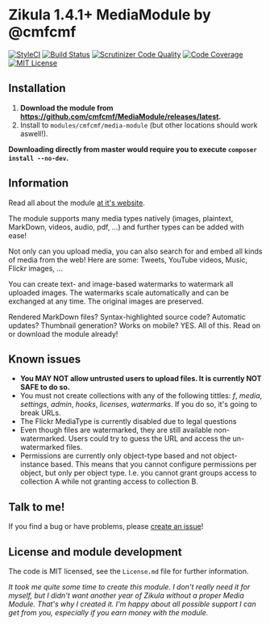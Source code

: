 Zikula 1.4.1+ MediaModule by @cmfcmf
====================================

[![StyleCI](https://styleci.io/repos/43518681/shield)](https://styleci.io/repos/43518681) 
[![Build Status](https://travis-ci.org/cmfcmf/MediaModule.svg?branch=master)](https://travis-ci.org/cmfcmf/MediaModule) 
[![Scrutinizer Code Quality](https://scrutinizer-ci.com/g/cmfcmf/MediaModule/badges/quality-score.png?b=master)](https://scrutinizer-ci.com/g/cmfcmf/MediaModule/?branch=master)
[![Code Coverage](https://scrutinizer-ci.com/g/cmfcmf/MediaModule/badges/coverage.png?b=master)](https://scrutinizer-ci.com/g/cmfcmf/MediaModule/?branch=master)
[![MIT License](https://img.shields.io/github/license/cmfcmf/MediaModule.svg)]()

## Installation 
1. **Download the module from https://github.com/cmfcmf/MediaModule/releases/latest.**
2. Install to `modules/cmfcmf/media-module` (but other locations should work aswell!).

**Downloading directly from master would require you to execute `composer install --no-dev`.**

## Information
Read all about the module [at it's website](http://cmfcmf.github.io/MediaModule).

The module supports many media types natively (images, plaintext, MarkDown, videos, audio, pdf, …)
and further types can be added with ease! 

Not only can you upload media, you can also search for and embed all kinds of media from the web!
Here are some: Tweets, YouTube videos, Music, Flickr images, …

You can create text- and image-based watermarks to watermark all uploaded images.
The watermarks scale automatically and can be exchanged at any time. 
The original images are preserved. 

Rendered MarkDown files? Syntax-highlighted source code? Automatic updates?
Thumbnail generation? Works on mobile? YES. All of this. Read on or download the module already! 


## Known issues
- **You MAY NOT allow untrusted users to upload files. It is currently NOT SAFE to do so.**
- You must not create collections with any of the following tittles: *f*, *media*, *settings*, *admin*, *hooks*, *licenses*, *watermarks*. If you do so, it's going to break URLs.
- The Flickr MediaType is currently disabled due to legal questions
- Even though files are watermarked, they are still available non-watermarked. Users could try to guess
  the URL and access the un-watermarked files.
- Permissions are currently only object-type based and not object-instance based. This means that you
  cannot configure permissions per object, but only per object type. I.e. you cannot grant groups
  access to collection A while not granting access to collection B.

## Talk to me!
If you find a bug or have problems, please [create an issue](https://github.com/cmfcmf/MediaModule/issues/new)!

## License and module development

The code is MIT licensed, see the `License.md` file for further information.

*It took me quite some time to create this module. I don't really need it for myself, but I didn't
want another year of Zikula without a proper Media Module. That's why I created it. I'm happy about
all possible support I can get from you, especially if you earn money with the module.*
